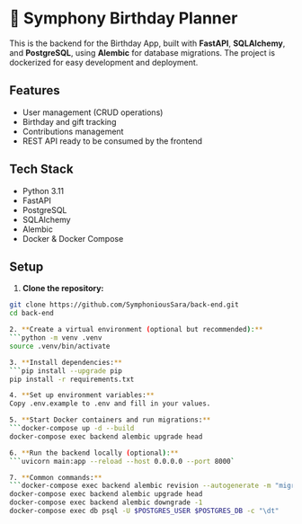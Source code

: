 # 🎻 Symphony Birthday Planner

This is the backend for the Birthday App, built with **FastAPI**, **SQLAlchemy**, and **PostgreSQL**, using **Alembic** for database migrations. The project is dockerized for easy development and deployment.

## Features

- User management (CRUD operations)
- Birthday and gift tracking
- Contributions management
- REST API ready to be consumed by the frontend

## Tech Stack

- Python 3.11
- FastAPI
- PostgreSQL
- SQLAlchemy
- Alembic
- Docker & Docker Compose

## Setup

1. **Clone the repository:**

```bash
git clone https://github.com/SymphoniousSara/back-end.git
cd back-end

2. **Create a virtual environment (optional but recommended):**
```python -m venv .venv
source .venv/bin/activate

3. **Install dependencies:**
```pip install --upgrade pip
pip install -r requirements.txt

4. **Set up environment variables:**
Copy .env.example to .env and fill in your values.

5. **Start Docker containers and run migrations:**
```docker-compose up -d --build
docker-compose exec backend alembic upgrade head

6. **Run the backend locally (optional):**
```uvicorn main:app --reload --host 0.0.0.0 --port 8000`

7. **Common commands:**
```docker-compose exec backend alembic revision --autogenerate -m "migration_name"
docker-compose exec backend alembic upgrade head
docker-compose exec backend alembic downgrade -1
docker-compose exec db psql -U $POSTGRES_USER $POSTGRES_DB -c "\dt"





